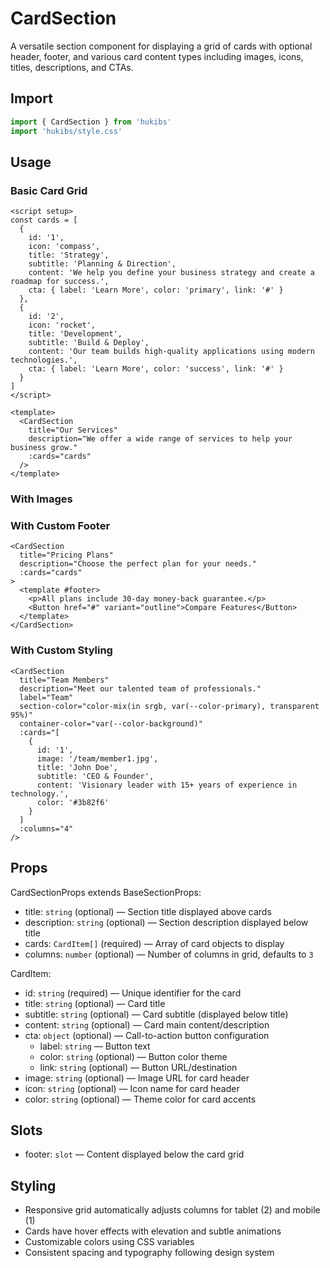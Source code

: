 # CardSection

A versatile section component for displaying a grid of cards with optional header, footer, and various card content types including images, icons, titles, descriptions, and CTAs.

## Import

```ts
import { CardSection } from 'hukibs'
import 'hukibs/style.css'
```

<script setup>
const cardsBasic = [
  {
    id: '1',
    icon: 'compass',
    title: 'Strategy',
    subtitle: 'Planning & Direction',
    content: 'We help you define your business strategy and create a roadmap for success.',
    cta: { label: 'Learn More', color: 'primary', link: '#' }
  },
  {
    id: '2',
    icon: 'rocket',
    title: 'Development',
    subtitle: 'Build & Deploy',
    content: 'Our team builds high-quality applications using modern technologies.',
    cta: { label: 'Learn More', color: 'success', link: '#' }
  },
  {
    id: '3',
    icon: 'star-m',
    title: 'Support',
    subtitle: '24/7 Assistance',
    content: 'Round-the-clock support to ensure your applications run smoothly.',
    cta: { label: 'Learn More', color: 'warning', link: '#' }
  }
]

const cardsImages = [
  {
    id: '1',
    image: 'https://via.placeholder.com/300x200/e1f5fe/01579b?text=Project+1',
    title: 'E-commerce Platform',
    subtitle: 'Web Development',
    content: 'A modern e-commerce solution with advanced features and seamless user experience.',
    cta: { label: 'View Project', link: '#' }
  },
  {
    id: '2',
    image: 'https://via.placeholder.com/300x200/e8f5e8/2e7d32?text=Project+2',
    title: 'Mobile App',
    subtitle: 'iOS & Android',
    content: 'Cross-platform mobile application with real-time synchronization and offline support.',
    cta: { label: 'View Project', link: '#' }
  }
]

const cardsPricing = [
  {
    id: '1',
    title: 'Starter',
    subtitle: '$9/month',
    content: 'Perfect for small projects and getting started.',
    cta: { label: 'Get Started', color: 'primary' }
  },
  {
    id: '2',
    title: 'Professional',
    subtitle: '$29/month',
    content: 'Advanced features for growing businesses.',
    cta: { label: 'Get Started', color: 'success' }
  },
  {
    id: '3',
    title: 'Enterprise',
    subtitle: 'Custom pricing',
    content: 'Tailored solutions for large organizations.',
    cta: { label: 'Contact Sales', color: 'warning' }
  }
]
</script>

## Usage

### Basic Card Grid

<Example>
  <CardSection 
    title="Our Services"
    description="We offer a wide range of services to help your business grow."
    :cards="cardsBasic"
    :columns="3"
  />
  
</Example>

```vue
<script setup>
const cards = [
  {
    id: '1',
    icon: 'compass',
    title: 'Strategy',
    subtitle: 'Planning & Direction',
    content: 'We help you define your business strategy and create a roadmap for success.',
    cta: { label: 'Learn More', color: 'primary', link: '#' }
  },
  {
    id: '2',
    icon: 'rocket',
    title: 'Development',
    subtitle: 'Build & Deploy',
    content: 'Our team builds high-quality applications using modern technologies.',
    cta: { label: 'Learn More', color: 'success', link: '#' }
  }
]
</script>

<template>
  <CardSection 
    title="Our Services"
    description="We offer a wide range of services to help your business grow."
    :cards="cards"
  />
</template>
```

### With Images

<Example>
  <CardSection 
    title="Featured Projects"
    description="Check out some of our recent work."
    :cards="cardsImages"
    :columns="2"
    container-color="var(--color-surface)"
  />
</Example>

### With Custom Footer

<Example>
  <CardSection 
    title="Pricing Plans"
    description="Choose the perfect plan for your needs."
    :cards="cardsPricing"
    :columns="3"
  >
    <template #footer>
      <p>All plans include 30-day money-back guarantee and 24/7 support.</p>
      <Button href="#" variant="outline">Compare All Features</Button>
    </template>
  </CardSection>
</Example>

```vue
<CardSection 
  title="Pricing Plans"
  description="Choose the perfect plan for your needs."
  :cards="cards"
>
  <template #footer>
    <p>All plans include 30-day money-back guarantee.</p>
    <Button href="#" variant="outline">Compare Features</Button>
  </template>
</CardSection>
```

### With Custom Styling

```vue
<CardSection 
  title="Team Members"
  description="Meet our talented team of professionals."
  label="Team"
  section-color="color-mix(in srgb, var(--color-primary), transparent 95%)"
  container-color="var(--color-background)"
  :cards="[
    {
      id: '1',
      image: '/team/member1.jpg',
      title: 'John Doe',
      subtitle: 'CEO & Founder',
      content: 'Visionary leader with 15+ years of experience in technology.',
      color: '#3b82f6'
    }
  ]
  :columns="4"
/>
```

## Props

CardSectionProps extends BaseSectionProps:
- title: `string` (optional) — Section title displayed above cards
- description: `string` (optional) — Section description displayed below title
- cards: `CardItem[]` (required) — Array of card objects to display
- columns: `number` (optional) — Number of columns in grid, defaults to `3`

CardItem:
- id: `string` (required) — Unique identifier for the card
- title: `string` (optional) — Card title
- subtitle: `string` (optional) — Card subtitle (displayed below title)
- content: `string` (optional) — Card main content/description
- cta: `object` (optional) — Call-to-action button configuration
  - label: `string` — Button text
  - color: `string` (optional) — Button color theme
  - link: `string` (optional) — Button URL/destination
- image: `string` (optional) — Image URL for card header
- icon: `string` (optional) — Icon name for card header
- color: `string` (optional) — Theme color for card accents

## Slots

- footer: `slot` — Content displayed below the card grid

## Styling

- Responsive grid automatically adjusts columns for tablet (2) and mobile (1)
- Cards have hover effects with elevation and subtle animations
- Customizable colors using CSS variables
- Consistent spacing and typography following design system
